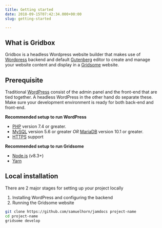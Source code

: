 ```yaml
---
title: Getting started
date: 2018-09-15T07:42:34.000+00:00
slug: getting-started

---
```

## What is Gridbox

Gridbox is a headless Wordpress website builder that makes use of [Wordpress](https://wordpress.org/ "WordPress") backend and default [Gutenberg](https://wordpress.org/gutenberg/ "Gutenberg") editor to create and manage your website content and display in a [Gridsome](https://gridsome.org/ "Gridsome") website. 

## Prerequisite

Traditional [WordPress](https://wordpress.org/ "WordPress") consist of the admin panel and the front-end that are tied together. A headless WordPress in the other hand do separate these. Make sure your development environment is ready for both back-end and front-end. 

**Recommended setup to run WordPress**

* [PHP](https://www.php.net/) version 7.4 or greater.
* [MySQL](https://www.mysql.com/) version 5.6 or greater _OR_ [MariaDB](https://mariadb.org/) version 10.1 or greater.
* [HTTPS](https://wordpress.org/news/2016/12/moving-toward-ssl/) support

**Recommended setup to run Gridsome**

* [Node.js](https://nodejs.org/ "Node.js") (v8.3+) 
*  [Yarn](https://yarnpkg.com/)

## Local installation

There are 2 major stages for setting up your project locally

1. Installing WordPress and configuring the backend
2. Running the Gridsome website

```bash
git clone https://github.com/samuelhorn/jamdocs project-name
cd project-name
gridsome develop
```